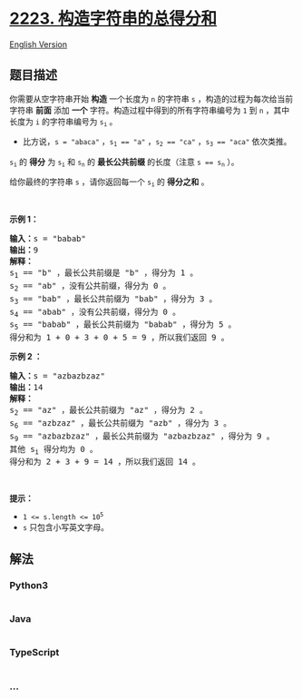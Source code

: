 # [2223. 构造字符串的总得分和](https://leetcode.cn/problems/sum-of-scores-of-built-strings)

[English Version](/solution/2200-2299/2223.Sum%20of%20Scores%20of%20Built%20Strings/README_EN.md)

## 题目描述

<!-- 这里写题目描述 -->

<p>你需要从空字符串开始&nbsp;<strong>构造</strong> 一个长度为 <code>n</code>&nbsp;的字符串 <code>s</code>&nbsp;，构造的过程为每次给当前字符串 <strong>前面</strong>&nbsp;添加 <strong>一个</strong> 字符。构造过程中得到的所有字符串编号为 <code>1</code>&nbsp;到 <code>n</code>&nbsp;，其中长度为 <code>i</code>&nbsp;的字符串编号为 <code>s<sub>i</sub></code>&nbsp;。</p>

<ul>
	<li>比方说，<code>s = "abaca"</code>&nbsp;，<code>s<sub>1</sub> == "a"</code>&nbsp;，<code>s<sub>2</sub> == "ca"</code>&nbsp;，<code>s<sub>3</sub> == "aca"</code>&nbsp;依次类推。</li>
</ul>

<p><code>s<sub>i</sub></code>&nbsp;的 <strong>得分</strong>&nbsp;为&nbsp;<code>s<sub>i</sub></code> 和&nbsp;<code>s<sub>n</sub></code>&nbsp;的 <strong>最长公共前缀</strong> 的长度（注意&nbsp;<code>s == s<sub>n</sub></code>&nbsp;）。</p>

<p>给你最终的字符串&nbsp;<code>s</code>&nbsp;，请你返回每一个<em>&nbsp;</em><code>s<sub>i</sub></code>&nbsp;的&nbsp;<strong>得分之和</strong>&nbsp;。</p>

<p>&nbsp;</p>

<p><strong>示例 1：</strong></p>

<pre>
<b>输入：</b>s = "babab"
<b>输出：</b>9
<b>解释：</b>
s<sub>1</sub> == "b" ，最长公共前缀是 "b" ，得分为 1 。
s<sub>2</sub> == "ab" ，没有公共前缀，得分为 0 。
s<sub>3</sub> == "bab" ，最长公共前缀为 "bab" ，得分为 3 。
s<sub>4</sub> == "abab" ，没有公共前缀，得分为 0 。
s<sub>5</sub> == "babab" ，最长公共前缀为 "babab" ，得分为 5 。
得分和为 1 + 0 + 3 + 0 + 5 = 9 ，所以我们返回 9 。</pre>

<p><strong>示例 2 ：</strong></p>

<pre>
<b>输入：</b>s = "azbazbzaz"
<b>输出：</b>14
<b>解释：</b>
s<sub>2</sub> == "az" ，最长公共前缀为 "az" ，得分为 2 。
s<sub>6</sub> == "azbzaz" ，最长公共前缀为 "azb" ，得分为 3 。
s<sub>9</sub> == "azbazbzaz" ，最长公共前缀为 "azbazbzaz" ，得分为 9 。
其他 s<sub>i</sub> 得分均为 0 。
得分和为 2 + 3 + 9 = 14 ，所以我们返回 14 。
</pre>

<p>&nbsp;</p>

<p><strong>提示：</strong></p>

<ul>
	<li><code>1 &lt;= s.length &lt;= 10<sup>5</sup></code></li>
	<li><code>s</code>&nbsp;只包含小写英文字母。</li>
</ul>

## 解法

<!-- 这里可写通用的实现逻辑 -->

<!-- tabs:start -->

### **Python3**

<!-- 这里可写当前语言的特殊实现逻辑 -->

```python


```

### **Java**

<!-- 这里可写当前语言的特殊实现逻辑 -->

```java


```

### **TypeScript**

```ts

```

### **...**

```


```

<!-- tabs:end -->
